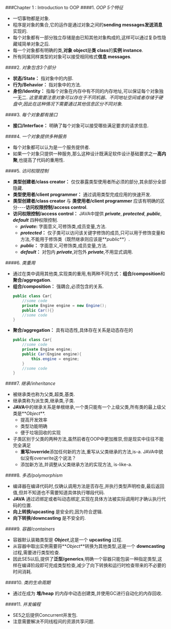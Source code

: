 ###Chapter 1 : Introduction to OOP
####1. _OOP 5个特征_
+ 一切事物都是对象.
+ 程序是对象的集合,它的运作是通过对象之间的**sending messages发送消息**实现的.
+ 每个对象都有一部分独立存储是由已知其他对象构成的,这样可以通过复杂性隐藏域简单对象之后.
+ 每一个对象都有明确的类,**对象 object**是**类 class**的**实例 instance**.
+ 所有同属同样类型的对象可以接受相同格式**信息 messages**.

####2. _对象包含3个部分_
+ **状态/State：** 指对象中的内部.
+ **行为/Behavior：** 指对象中的方法.
+ **身份/Identity：** 指每个对象在内存中有不同的内存地址,可以保证每个对象独一无二. _这里需要注意对象可以存在于不同机器、不同地址空间或者存储于硬盘中,因此在这种情况下需要通过其他信息区分不同对象._

####3. _每个对象都有接口_
+ **接口/Interface：** 明确了每个对象可以接受哪些满足要求的请求信息.

####4. _一个对象提供多种服务_
+ 每个对象都可以认为是一个服务提供者.
+ 如果一个对象只提供一种服务,那么这种设计既满足软件设计基础要求之一**高内聚**,也提高了代码的重用性.

####5. _访问权限控制_
+ **类型创建者/class creator：** 仅仅暴露类型使用者所必须的部分,其余部分全部隐藏.
+ **类型使用者/client programmer：** 通过调用类型完成应用的快速开发.
+ **类型创建者/class creator** 与 **类使用者/client programmer** 应该有明确的区分----**访问权限控制/access control**.
+ **访问权限控制/access control：** JAVA中提供 **_private_**, **_protected_**, **_public_**, **_default_** 四种权限控制.
    + **_private_:** 字面意义,可修饰类,成员变量,方法.
    + **_protected_：** 仅子类可以访问该关键字修饰的成员,只可以用于修饰变量和方法,不能用于修饰类（既然继承则应该是**_public_**）.
    + **_public_：** 字面意义,可修饰类,成员变量,方法.
    + **_default_：** 对包内 **_private_**,对包外 **_private_**,不用显式调用.

####6. _类重用_
+ 通过在类中调用其他类,实现类的重用,有两种不同方式：**组合/composition**和**聚合/aggregation**.
+ **组合/composition：** 强耦合,必须包含的关系.
  ```Java
  public class Car{
      //some code
      private Engine engine = new Engine();
      public Car(){}
      //some code
  }
  ```
+ **聚合/aggregation：** 具有动态性,具体存在关系是动态存在的
  ```java
  public class Car{
      //some code
      private Engine engine;
      public Car(Engine engine){
          this.engine = engine;
      }
      //some code
  }
  ```
  
####7. _继承/inheritance_
+ 被继承类也称为父类,超类,基类.
+ 继承类称为派生类,继承类,子类.
+ **JAVA**中的继承关系是单根继承,一个类只能有一个上级父类,所有类的最上级父类是**_Object_**.
    + 提高开发效率
    + 类型功能明确
    + 便于垃圾回收的实现
+ 子类区别于父类的两种方法,虽然前者在OOP中更加推崇,但是现实中往往不能完全满足
    + **重写/override**添加任何新的方法,重写从父类继承的方法,is-a. JAVA中貌似没有overwrite这个说法？
    + 添加新方法,并调整从父类继承方法的实现方法, is-like-a.

####8. _多态/polymorphism_
+ 编译器在编译代码时,仅确认调用方法是否存在,并执行类型声明检查,最后返回值,但并不知道也不需要知道具体执行哪段代码.
+ **JAVA** 通过迟绑定或者叫动态绑定,实现在具体方法被实际调用时才确认执行代码的位置.
+ **向上转换/upcasting** 是安全的,因为符合逻辑.
+ **向下转换/downcasting** 是不安全的.

####9. _容器/containers_
+ 容器默认装箱类型是 **_Object_**,这是一个 **upcasting** 过程.
+ 从容器中取出实例需要将**_Object_**转换为其他类型,这是一个 **downcasting** 过程,需要进行类型检查.
+ 因此SE5以后,提供了**泛型/generics**,明确一个容器只能包装一种指定类型,这样在编译阶段即可完成类型检查,减少了向下转换和运行时检查带来的不必要的时间消耗.

####10. _类的生命周期_
+ 通过在成为 **堆/heap** 的内存中动态创建类,并使用GC进行自动化的内存回收.

####11. _并发编程_
+ SE5之后提供Concurrent并发包.
+ 注意需要解决不同线程间的资源共享问题.
